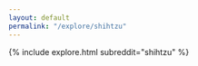 ```yaml
---
layout: default
permalink: "/explore/shihtzu"
---
```


<link rel="stylesheet" type="text/css" href="/static/css/explore.css">
{% include explore.html subreddit="shihtzu" %}
